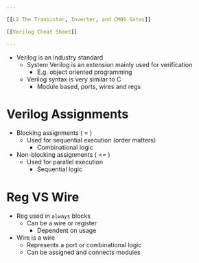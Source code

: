```yaml
--- 

[[L2 The Transistor, Inverter, and CMOS Gates]]

[[Verilog Cheat Sheet]]

---
```


+ Verilog is an industry standard
	+ System Verilog is an extension mainly used for verification
		+ E.g. object oriented programming
	+ Verilog syntax is very similar to C
		+ Module based, ports, wires and regs

# Verilog Assignments

+ Blocking assignments ( = )
	+ Used for sequential execution (order matters)
		+ Combinational logic
+ Non-blocking assignments ( <= )
	+ Used for parallel execution
		+ Sequential logic

# Reg VS Wire

+ Reg used in `always` blocks
	+ Can be a wire or register
		+ Dependent on usage
+ Wire is a wire
	+ Represents a port or combinational logic
	+ Can be assigned and connects modules